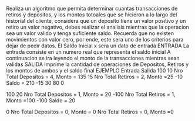 Realiza un algoritmo que permita determinar cuantas transacciones de retiros y depositos, y los montos totoales que se hicieron a lo largo del historial del cliente, considera que un deposito tiene un valor positivo y un retiro un valor negativo, debes realizar el analisis mientras que la operacion sea un valor valido y tenga suficiente saldo.
Recuerda que no existen movimientos con valor cero, por ende, este sera uno de los criterios para dejar de pedir datos.
El Saldo Inicial x sera un dato de entrada
ENTRADA
La entrada consiste en un numero real que representa el saldo inicial
A continuacion se ira leyendo el monto de la transacciones mientras sean validas
SALIDA
Imprime la cantidad de operaciones de Depositos, Retiros y los montos de ambos y el saldo final
EJEMPLO
Entrada					Salida
100
10						Nro Total Depositos = 4, Monto = 135
15						Nro Total Retiros = 2, Monto =25 
-10						Saldo = 210
-15
30
80
0

100
20						Nro Total Depositos = 1, Monto = 20
-100                    Nro Total Retiros = 1, Monto =100 
-100                    Saldo = 20 


0						Nro Total Depositos = 0, Monto = 0
                        Nro Total Retiros = 0, Monto =0 